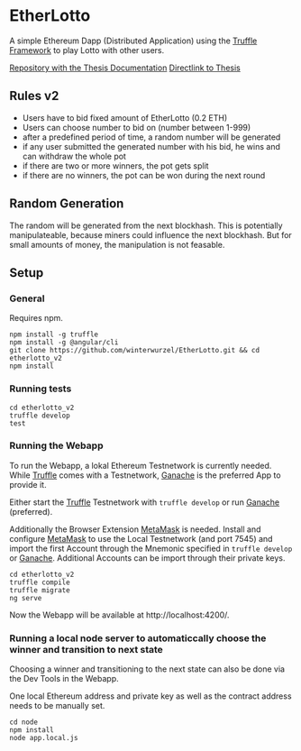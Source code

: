 # EtherLotto

A simple Ethereum Dapp (Distributed Application) using the [Truffle Framework](http://truffleframework.com/) to play Lotto with other users.

[Repository with the Thesis Documentation](https://github.com/winterwurzel/master-thesis)
[Directlink to Thesis](https://github.com/winterwurzel/master-thesis/blob/master/tmp/thesis.pdf)

## Rules v2

* Users have to bid fixed amount of EtherLotto (0.2 ETH)
* Users can choose number to bid on (number between 1-999)
* after a predefined period of time, a random number will be generated
* if any user submitted the generated number with his bid, he wins and can withdraw the whole pot
* if there are two or more winners, the pot gets split
* if there are no winners, the pot can be won during the next round

## Random Generation

The random will be generated from the next blockhash.
This is potentially manipulateable, because miners could influence the next blockhash.
But for small amounts of money, the manipulation is not feasable.


## Setup

### General

Requires npm.

```
npm install -g truffle
npm install -g @angular/cli
git clone https://github.com/winterwurzel/EtherLotto.git && cd etherlotto_v2
npm install
```

### Running tests

```
cd etherlotto_v2
truffle develop
test
```

### Running the Webapp

To run the Webapp, a lokal Ethereum Testnetwork is currently needed. While [Truffle](http://truffleframework.com/) comes with a Testnetwork, [Ganache](http://truffleframework.com/ganache/) is the preferred App to provide it.

Either start the [Truffle](http://truffleframework.com/) Testnetwork with `truffle develop` or run [Ganache](http://truffleframework.com/ganache/) (preferred).

Additionally the Browser Extension [MetaMask](https://metamask.io/) is needed.
Install and configure [MetaMask](https://metamask.io/) to use the Local Testnetwork (and port 7545) and import the first Account through the Mnemonic specified in `truffle develop` or  [Ganache](http://truffleframework.com/ganache/).
Additional Accounts can be import through their private keys. 

```
cd etherlotto_v2
truffle compile
truffle migrate
ng serve
```

Now the Webapp will be available at http://localhost:4200/.

### Running a local node server to automaticcally choose the winner and transition to next state
Choosing a winner and transitioning to the next state can also be done via the Dev Tools in the Webapp.


One local Ethereum address and private key as well as the contract address needs to be manually set.

```
cd node
npm install
node app.local.js
```

